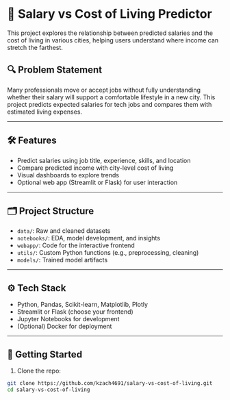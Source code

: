 # 💼 Salary vs Cost of Living Predictor

This project explores the relationship between predicted salaries and the cost of living in various cities, helping users understand where income can stretch the farthest.

## 🔍 Problem Statement

Many professionals move or accept jobs without fully understanding whether their salary will support a comfortable lifestyle in a new city. This project predicts expected salaries for tech jobs and compares them with estimated living expenses.

---

## 🛠 Features

- Predict salaries using job title, experience, skills, and location
- Compare predicted income with city-level cost of living
- Visual dashboards to explore trends
- Optional web app (Streamlit or Flask) for user interaction

---

## 🗂 Project Structure

- `data/`: Raw and cleaned datasets
- `notebooks/`: EDA, model development, and insights
- `webapp/`: Code for the interactive frontend
- `utils/`: Custom Python functions (e.g., preprocessing, cleaning)
- `models/`: Trained model artifacts

---

## ⚙️ Tech Stack

- Python, Pandas, Scikit-learn, Matplotlib, Plotly
- Streamlit or Flask (choose your frontend)
- Jupyter Notebooks for development
- (Optional) Docker for deployment

---

## 🚀 Getting Started

1. Clone the repo:
```bash
git clone https://github.com/kzach4691/salary-vs-cost-of-living.git
cd salary-vs-cost-of-living
